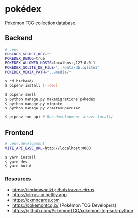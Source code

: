 # pokédex

Pokémon TCG collection database.


## Backend

```sh
# .env
POKEDEX_SECRET_KEY=""
POKEDEX_DEBUG=true
POKEDEX_ALLOWED_HOSTS=localhost,127.0.0.1
POKEDEX_SQLITE_DB_FILE="../data/db.sqlite3"
POKEDEX_MEDIA_PATH="../media/"
```

```sh
$ cd backend/
$ pipenv install [--dev]

$ pipenv shell
$ python manage.py makemigrations pokedex
$ python manage.py migrate
$ python manage.py createsuperuser

$ pipenv run api # Run development server locally
```

## Frontend

```sh
# .env.development
VITE_API_BASE_URL=http://localhost:8000
```

```sh
$ yarn install
$ yarn dev
$ yarn build
```

### Resources

* https://florianwoelki.github.io/vue-cirrus
* https://cirrus-ui.netlify.app
* https://pkmncards.com
* https://pokemontcg.io/ (Pokémon TCG Developers)
* https://github.com/PokemonTCG/pokemon-tcg-sdk-python

